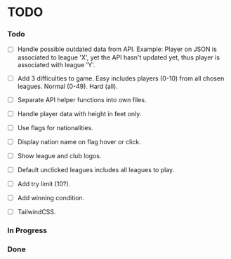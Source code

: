# TODO

### Todo

- [ ] Handle possible outdated data from API. Example: Player on JSON is associated to league 'X', yet the API hasn't updated yet, thus player is associated with league 'Y'.

- [ ] Add 3 difficulties to game. Easy includes players (0-10) from all chosen leagues. Normal (0-49). Hard (all).

- [ ] Separate API helper functions into own files.

- [ ] Handle player data with height in feet only.

- [ ] Use flags for nationalities.

- [ ] Display nation name on flag hover or click.

- [ ] Show league and club logos.

- [ ] Default unclicked leagues includes all leagues to play.

- [ ] Add try limit (10?).

- [ ] Add winning condition.

- [ ] TailwindCSS.

### In Progress

### Done
